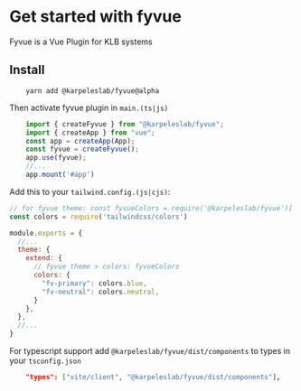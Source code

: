 # Get started with fyvue

Fyvue is a Vue Plugin for KLB systems

## Install

```shell
    yarn add @karpeleslab/fyvue@alpha
```

Then activate fyvue plugin in ```main.(ts|js)```

```ts
    import { createFyvue } from "@karpeleslab/fyvue";
    import { createApp } from "vue";
    const app = createApp(App);
    const fyvue = createFyvue();
    app.use(fyvue);
    //...
    app.mount('#app')
```

Add this to your ```tailwind.config.(js|cjs)```:
```js
// for fyvue theme: const fyvueColors = require('@karpeleslab/fyvue')['helpers']['tailwindColors']
const colors = require('tailwindcss/colors')

module.exports = {
  //...
  theme: {
    extend: {
      // fyvue theme > colors: fyvueColors
      colors: {
        "fv-primary": colors.blue,
        "fv-neutral": colors.neutral,
      }
    },
  },
  //...
}
```

For typescript support add ```@karpeleslab/fyvue/dist/components``` to types in your ```tsconfig.json```
```json
    "types": ["vite/client", "@karpeleslab/fyvue/dist/components"],
```

